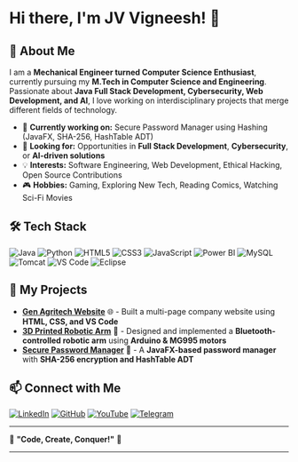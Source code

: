 # Hi there, I'm JV Vigneesh! 👋

## 🚀 About Me
I am a **Mechanical Engineer turned Computer Science Enthusiast**, currently pursuing my **M.Tech in Computer Science and Engineering**. Passionate about **Java Full Stack Development, Cybersecurity, Web Development, and AI**, I love working on interdisciplinary projects that merge different fields of technology.

- 🔭 **Currently working on:** Secure Password Manager using Hashing (JavaFX, SHA-256, HashTable ADT)  
- 🎯 **Looking for:** Opportunities in **Full Stack Development**, **Cybersecurity**, or **AI-driven solutions**  
- 💡 **Interests:** Software Engineering, Web Development, Ethical Hacking, Open Source Contributions  
- 🎮 **Hobbies:** Gaming, Exploring New Tech, Reading Comics, Watching Sci-Fi Movies  

## 🛠 Tech Stack

![Java](https://img.shields.io/badge/Java-ED8B00?style=for-the-badge&logo=java&logoColor=white)
![Python](https://img.shields.io/badge/Python-3776AB?style=for-the-badge&logo=python&logoColor=white)
![HTML5](https://img.shields.io/badge/HTML5-E34F26?style=for-the-badge&logo=html5&logoColor=white)
![CSS3](https://img.shields.io/badge/CSS3-1572B6?style=for-the-badge&logo=css3&logoColor=white)
![JavaScript](https://img.shields.io/badge/JavaScript-F7DF1E?style=for-the-badge&logo=javascript&logoColor=black)
![Power BI](https://img.shields.io/badge/PowerBI-F2C811?style=for-the-badge&logo=powerbi&logoColor=black)
![MySQL](https://img.shields.io/badge/MySQL-005C84?style=for-the-badge&logo=mysql&logoColor=white)
![Tomcat](https://img.shields.io/badge/Tomcat-F8DC75?style=for-the-badge&logo=apachetomcat&logoColor=black)
![VS Code](https://img.shields.io/badge/VS%20Code-0078D4?style=for-the-badge&logo=visualstudiocode&logoColor=white)
![Eclipse](https://img.shields.io/badge/Eclipse-2C2255?style=for-the-badge&logo=eclipse&logoColor=white)


## 🚀 My Projects
- **[Gen Agritech Website](http://genagritech.com/)** 🌐 - Built a multi-page company website using **HTML, CSS, and VS Code**
- **[3D Printed Robotic Arm]()** 🤖 - Designed and implemented a **Bluetooth-controlled robotic arm** using **Arduino & MG995 motors**
- **[Secure Password Manager]()** 🔐 - A **JavaFX-based password manager** with **SHA-256 encryption and HashTable ADT**

## 📫 Connect with Me
[![LinkedIn](https://img.shields.io/badge/LinkedIn-0A66C2?style=for-the-badge&logo=linkedin&logoColor=white)](https://www.linkedin.com/in/vigneeshjv/)  [![GitHub](https://img.shields.io/badge/GitHub-181717?style=for-the-badge&logo=github&logoColor=white)](https://github.com/vigneeshjv)  [![YouTube](https://img.shields.io/badge/YouTube-FF0000?style=for-the-badge&logo=youtube&logoColor=white)](https://www.youtube.com/@havocgamingyt25)  [![Telegram](https://img.shields.io/badge/Telegram-26A5E4?style=for-the-badge&logo=telegram&logoColor=white)](http://t.me/havocking25)  




---
🌟 **"Code, Create, Conquer!"** 🚀

---
